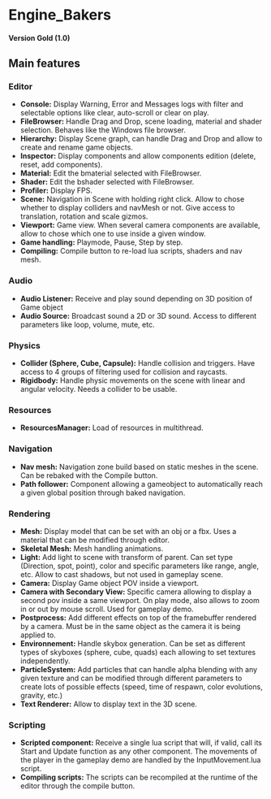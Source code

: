 # Engine_Bakers

#### Version Gold (1.0)

## Main features

### Editor
- **Console:** Display Warning, Error and Messages logs with filter and selectable options like clear, auto-scroll or clear on play.
- **FileBrowser:** Handle Drag and Drop, scene loading, material and shader selection. Behaves like the Windows file browser.
- **Hierarchy:** Display Scene graph, can handle Drag and Drop and allow to create and rename game objects.
- **Inspector:** Display components and allow components edition (delete, reset, add components).
- **Material:** Edit the bmaterial selected with FileBrowser.
- **Shader:** Edit the bshader selected with FileBrowser.
- **Profiler:** Display FPS.
- **Scene:** Navigation in Scene with holding right click. Allow to chose whether to display colliders and navMesh or not. Give access to translation, rotation and scale gizmos.
- **Viewport:** Game view. When several camera components are available, allow to chose which one to use inside a given window.
- **Game handling:** Playmode, Pause, Step by step.
- **Compiling:** Compile button to re-load lua scripts, shaders and nav mesh.

### Audio
- **Audio Listener:** Receive and play sound depending on 3D position of Game object
- **Audio Source:** Broadcast sound a 2D or 3D sound. Access to different parameters like loop, volume, mute, etc.

### Physics
- **Collider (Sphere, Cube, Capsule):** Handle collision and triggers. Have access to 4 groups of filtering used for collision and raycasts.
- **Rigidbody:** Handle physic movements on the scene with linear and angular velocity. Needs a collider to be usable.

### Resources
- **ResourcesManager:** Load of resources in multithread.

### Navigation
- **Nav mesh:** Navigation zone build based on static meshes in the scene. Can be rebaked with the Compile button.
- **Path follower:** Component allowing a gameobject to automatically reach a given global position through baked navigation.

### Rendering
- **Mesh:** Display model that can be set with an obj or a fbx. Uses a material that can be modified through editor.
- **Skeletal Mesh:** Mesh handling animations.
- **Light:** Add light to scene with transform of parent. Can set type (Direction, spot, point), color and specific parameters like range, angle, etc. Allow to cast shadows, but not used in gameplay scene.
- **Camera:** Display Game object POV inside a viewport.
- **Camera with Secondary View:** Specific camera allowing to display a second pov inside a same viewport. On play mode, also allows to zoom in or out by mouse scroll. Used for gameplay demo.
- **Postprocess:** Add different effects on top of the framebuffer rendered by a camera. Must be in the same object as the camera it is being applied to.
- **Environnement:** Handle skybox generation. Can be set as different types of skyboxes (sphere, cube, quads) each allowing to set textures independently.
- **ParticleSystem:** Add particles that can handle alpha blending with any given texture and can be modified through different parameters to create lots of possible effects (speed, time of respawn, color evolutions, gravity, etc.)
- **Text Renderer:** Allow to display text in the 3D scene.

### Scripting
- **Scripted component:** Receive a single lua script that will, if valid, call its Start and Update function as any other component. The movements of the player in the gameplay demo are handled by the InputMovement.lua script.
- **Compiling scripts:** The scripts can be recompiled at the runtime of the editor through the compile button.
